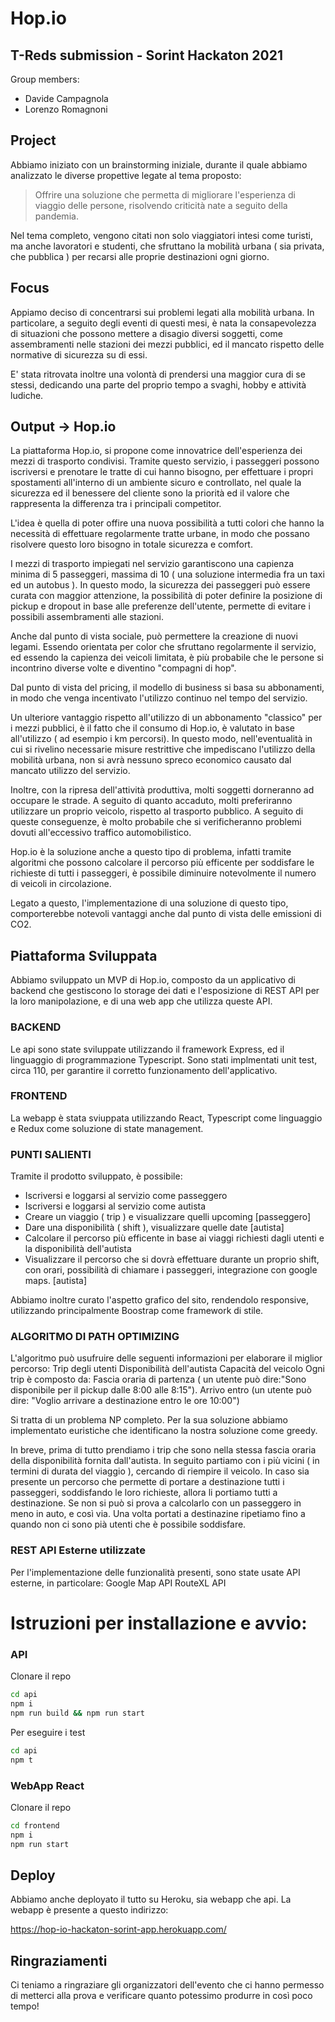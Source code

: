 # Hop.io

## T-Reds submission - Sorint Hackaton 2021

Group members:

-   Davide Campagnola
-   Lorenzo Romagnoni

## Project

Abbiamo iniziato con un brainstorming iniziale, durante il quale abbiamo analizzato le diverse propettive legate al tema proposto:

> Offrire una soluzione che permetta di migliorare l'esperienza di viaggio delle persone, risolvendo criticità nate a seguito della pandemia.

Nel tema completo, vengono citati non solo viaggiatori intesi come turisti, ma anche lavoratori e studenti, che sfruttano la mobilità urbana ( sia privata, che pubblica ) per recarsi alle proprie destinazioni ogni giorno.

## Focus

Appiamo deciso di concentrarsi sui problemi legati alla mobilità urbana.
In particolare, a seguito degli eventi di questi mesi, è nata la consapevolezza di situazioni che possono mettere a disagio diversi soggetti, come assembramenti nelle stazioni dei mezzi pubblici, ed il mancato rispetto delle normative di sicurezza su di essi.

E' stata ritrovata inoltre una volontà di prendersi una maggior cura di se stessi, dedicando una parte del proprio tempo a svaghi, hobby e attività ludiche.

## Output -> Hop.io

La piattaforma Hop.io, si propone come innovatrice dell'esperienza dei mezzi di trasporto condivisi.
Tramite questo servizio, i passeggeri possono iscriversi e prenotare le tratte di cui hanno bisogno, per effettuare i propri spostamenti all'interno di un ambiente sicuro e controllato, nel quale la sicurezza ed il benessere del cliente sono la priorità ed il valore che rappresenta la differenza tra i principali competitor.

L'idea è quella di poter offire una nuova possibilità a tutti colori che hanno la necessità di effettuare regolarmente tratte urbane, in modo che possano risolvere questo loro bisogno in totale sicurezza e comfort.

I mezzi di trasporto impiegati nel servizio garantiscono una capienza minima di 5 passeggeri, massima di 10 ( una soluzione intermedia fra un taxi ed un autobus ).
In questo modo, la sicurezza dei passeggeri può essere curata con maggior attenzione, la possibilità di poter definire la posizione di pickup e dropout in base alle preferenze dell'utente, permette di evitare i possibili assembramenti alle stazioni.

Anche dal punto di vista sociale, può permettere la creazione di nuovi legami. Essendo orientata per color che sfruttano regolarmente il servizio, ed essendo la capienza dei veicoli limitata, è più probabile che le persone si incontrino diverse volte e diventino "compagni di hop".

Dal punto di vista del pricing, il modello di business si basa su abbonamenti, in modo che venga incentivato l'utilizzo continuo nel tempo del servizio.

Un ulteriore vantaggio rispetto all'utilizzo di un abbonamento "classico" per i mezzi pubblici, è il fatto che il consumo di Hop.io, è valutato in base all'utilizzo ( ad esempio i km percorsi).
In questo modo, nell'eventualità in cui si rivelino necessarie misure restrittive che impediscano l'utilizzo della mobilità urbana, non si avrà nessuno spreco economico causato dal mancato utilizzo del servizio.

Inoltre, con la ripresa dell'attività produttiva, molti soggetti dorneranno ad occupare le strade. A seguito di quanto accaduto, molti preferiranno utilizzare un proprio veicolo, rispetto al trasporto pubblico. A seguito di queste conseguenze, è molto probabile che si verificheranno problemi dovuti all'eccessivo traffico automobilistico.

Hop.io è la soluzione anche a questo tipo di problema, infatti tramite algoritmi che possono calcolare il percorso più efficente per soddisfare le richieste di tutti i passeggeri, è possibile diminuire notevolmente il numero di veicoli in circolazione.

Legato a questo, l'implementazione di una soluzione di questo tipo, comporterebbe notevoli vantaggi anche dal punto di vista delle emissioni di CO2.

## Piattaforma Sviluppata

Abbiamo sviluppato un MVP di Hop.io, composto da un applicativo di backend che gestiscono lo storage dei dati e l'esposizione di REST API per la loro manipolazione, e di una web app che utilizza queste API.

### BACKEND

Le api sono state sviluppate utilizzando il framework Express, ed il linguaggio di programmazione Typescript.
Sono stati implmentati unit test, circa 110, per garantire il corretto funzionamento dell'applicativo.

### FRONTEND

La webapp è stata sviuppata utilizzando React, Typescript come linguaggio e Redux come soluzione di state management.

### PUNTI SALIENTI

Tramite il prodotto sviluppato, è possibile:

-   Iscriversi e loggarsi al servizio come passeggero
-   Iscriversi e loggarsi al servizio come autista
-   Creare un viaggio ( trip ) e visualizzare quelli upcoming [passeggero]
-   Dare una disponibilità ( shift ), visualizzare quelle date [autista]
-   Calcolare il percorso più efficente in base ai viaggi richiesti dagli utenti e la disponibilità dell'autista
-   Visualizzare il percorso che si dovrà effettuare durante un proprio shift, con orari, possibilità di chiamare i passeggeri, integrazione con google maps. [autista]

Abbiamo inoltre curato l'aspetto grafico del sito, rendendolo responsive, utilizzando principalmente Boostrap come framework di stile.

### ALGORITMO DI PATH OPTIMIZING

L'algoritmo può usufruire delle seguenti informazioni per elaborare il miglior percorso:
Trip degli utenti
Disponibilità dell'autista
Capacità del veicolo
Ogni trip è composto da:
Fascia oraria di partenza ( un utente può dire:"Sono disponibile per il pickup dalle 8:00 alle 8:15").
Arrivo entro (un utente può dire: "Voglio arrivare a destinazione entro le ore 10:00")

Si tratta di un problema NP completo. Per la sua soluzione abbiamo implementato euristiche che identificano la nostra soluzione come greedy.

In breve, prima di tutto prendiamo i trip che sono nella stessa fascia oraria della disponibilità fornita dall'autista.
In seguito partiamo con i più vicini ( in termini di durata del viaggio ), cercando di riempire il veicolo.
In caso sia presente un percorso che permette di portare a destinazione tutti i passeggeri, soddisfando le loro richieste, allora li portiamo tutti a destinazione.
Se non si può si prova a calcolarlo con un passeggero in meno in auto, e così via.
Una volta portati a destinazine ripetiamo fino a quando non ci sono pià utenti che è possibile soddisfare.

### REST API Esterne utilizzate

Per l'implementazione delle funzionalità presenti, sono state usate API esterne, in particolare:
Google Map API
RouteXL API

# Istruzioni per installazione e avvio:

### API

Clonare il repo

```sh
cd api
npm i
npm run build && npm run start
```

Per eseguire i test

```sh
cd api
npm t
```

### WebApp React

Clonare il repo

```sh
cd frontend
npm i
npm run start
```

## Deploy

Abbiamo anche deployato il tutto su Heroku, sia webapp che api.
La webapp è presente a questo indirizzo:

https://hop-io-hackaton-sorint-app.herokuapp.com/

## Ringraziamenti

Ci teniamo a ringraziare gli organizzatori dell'evento che ci hanno permesso di metterci alla prova e verificare quanto potessimo produrre in così poco tempo!
